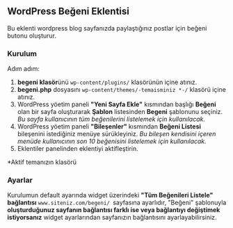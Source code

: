 ## WordPress Beğeni Eklentisi ##

Bu eklenti wordpress blog sayfanızda paylaştığınız postlar için beğeni butonu oluşturur.

### Kurulum ###

Adım adım:


1. **begeni klasör**ünü `wp-content/plugins/` klasörünün içine atınız.
2. **begeni.php** dosyasını `wp-content/themes/-temaisminiz *-/` klasörü içine atınız.
3. WordPress yöetim paneli **"Yeni Sayfa Ekle"** kısmından başlığı **Beğeni** olan  bir sayfa oluşturarak **Şablon** listesinden **Begeni** şablonunu seçiniz. *Bu sayfa kullanıcının tüm beğenilerini listelemek için kullanılacak.*
4. WordPress yöetim paneli **"Bileşenler"** kısmından **Beğeni Listesi** bileşenini istediğiniz menüye sürükleyiniz. *Bu bileşen kendisini içeren menüde kullanıcının son 10 beğenisini listelemek için kullanılacak.*
5. Eklentiler panelinden eklentiyi aktifleştirin.

*Aktif temanızın klasörü

### Ayarlar ###

Kurulumun default ayarında widget üzerindeki **"Tüm Beğenileri Listele" bağlantısı** `www.siteniz.com/begeni/ `sayfasına ayarlıdır, "Beğeni" şablonuyla **oluşturduğunuz sayfanın bağlantısı farklı ise veya bağlantıyı değiştimek istiyorsanız** widget ayarlarından sayfanızın bağlantısını ayarlayabilirsiniz.